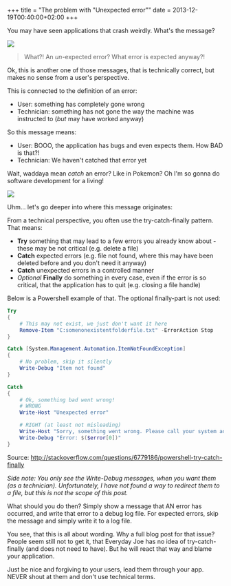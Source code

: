 +++
title = "The problem with \"Unexpected error\""
date = 2013-12-19T00:40:00+02:00
+++

You may have seen applications that crash weirdly. What's the message?

![](/post/vs-unexpectederror.png)

> What?! An *un*-expected error? What error is expected anyway?!

Ok, this is another one of those messages, that is technically correct, but makes no sense from a user's perspective.

This is connected to the definition of an error:

* User: something has completely gone wrong
* Technician: something has not gone the way the machine was instructed to (*but* may have worked anyway)

So this message means:

* User: BOOO, the application has bugs and even expects them. How BAD is that?!
* Technician: We haven't catched that error yet

Wait, waddaya mean *catch* an error? Like in Pokemon? Oh I'm so gonna do software development for a living!

![](/post/pokemon.jpg)

Uhm... let's go deeper into where this message originates:

From a technical perspective, you often use the try-catch-finally pattern. That means:

* **Try** something that may lead to a few errors you already know about - these may be not critical (e.g. delete a file)
* **Catch** expected errors (e.g. file not found, where this may have been deleted before and you don't need it anyway)
* **Catch** unexpected errors in a controlled manner
* *Optional* **Finally** do something in every case, even if the error is so critical, that the application has to quit (e.g. closing a file handle)

Below is a Powershell example of that. The optional finally-part is not used:

```powershell
Try
{
    # This may not exist, we just don't want it here
    Remove-Item "C:somenonexistentfolderfile.txt" -ErrorAction Stop
}

Catch [System.Management.Automation.ItemNotFoundException]
{
    # No problem, skip it silently
    Write-Debug "Item not found"
}

Catch
{
    # Ok, something bad went wrong!
    # WRONG
    Write-Host "Unexpected error"

    # RIGHT (at least not misleading)
    Write-Host "Sorry, something went wrong. Please call your system administrator."
    Write-Debug "Error: $($error[0])"
}
```

Source: http://stackoverflow.com/questions/6779186/powershell-try-catch-finally

*Side note: You only see the Write-Debug messages, when you want them (as a technician). Unfortunately, I have not found a way to redirect them to a file, but this is not the scope of this post.*

What should you do then? Simply show a message that AN error has occurred, and write that error to a debug log file. For expected errors, skip the message and simply write it to a log file.

You see, that this is all about wording. Why a full blog post for that issue? People seem still not to get it, that Everyday Joe has no idea of try-catch-finally (and does not need to have). But he will react that way and blame your application.

Just be nice and forgiving to your users, lead them through your app. NEVER shout at them and don't use technical terms.